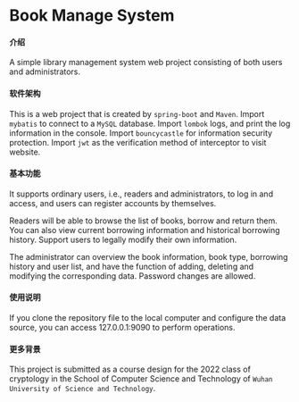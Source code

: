 # Book Manage System

#### 介绍
A simple library management system web project consisting of both users and administrators.

#### 软件架构

This is a web project that is created by `spring-boot` and `Maven`. 
Import `mybatis` to connect to a `MySQL` database.
Import `lombok` logs, and print the log information in the console.
Import `bouncycastle` for information security protection.
Import `jwt` as the verification method of interceptor to visit website.

#### 基本功能

It supports ordinary users, i.e., readers and administrators, to log in and access, and users can register accounts by themselves.

Readers will be able to browse the list of books, borrow and return them. You can also view current borrowing information and historical borrowing history. Support users to legally modify their own information.

The administrator can overview the book information, book type, borrowing history and user list, and have the function of adding, deleting and modifying the corresponding data. Password changes are allowed.

#### 使用说明

If you clone the repository file to the local computer and configure the data source, you can access 127.0.0.1:9090 to perform operations.

#### 更多背景

This project is submitted as a course design for the 2022 class of cryptology in the School of Computer Science and Technology of `Wuhan University of Science and Technology`.
